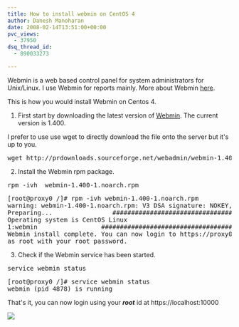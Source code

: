```yaml
---
title: How to install webmin on CentOS 4
author: Danesh Manoharan
date: 2008-02-14T13:51:00+00:00
pvc_views:
  - 37950
dsq_thread_id:
  - 890033273

---
```

Webmin is a web based control panel for system administrators for Unix/Linux. I use Webmin for reports mainly. More about Webmin [here][1].

This is how you would install Webmin on Centos 4.

1. First start by downloading the latest version of [Webmin][2]. The current version is 1.400.

I prefer to use use wget to directly download the file onto the server but it's up to you.

<pre>wget http://prdownloads.sourceforge.net/webadmin/webmin-1.400-1.noarch.rpm</pre>

2. Install the Webmin rpm package.

<pre>rpm -ivh  webmin-1.400-1.noarch.rpm</pre>

<pre>[root@proxy0 /]# rpm -ivh webmin-1.400-1.noarch.rpm
warning: webmin-1.400-1.noarch.rpm: V3 DSA signature: NOKEY, key ID 11f63c51
Preparing...                ########################################### [100%]
Operating system is CentOS Linux
1:webmin                 ########################################### [100%]
Webmin install complete. You can now login to https://proxy0.klm1.netcel360.com:10000/
as root with your root password.</pre>

3. Check if the Webmin service has been started.

<pre>service webmin status</pre>

<pre>[root@proxy0 /]# service webmin status
webmin (pid 4878) is running</pre>

That's it, you can now login using your _**root**_ id at https://localhost:10000

<!--more-->

[<img src="http://img89.imageshack.us/img89/4585/webmin1sgb5.png" border="0" />][3]

 [1]: http://www.webmin.com/index.html
 [2]: http://www.webmin.com/download.html
 [3]: http://img89.imageshack.us/img89/9980/webmin1bb9.png